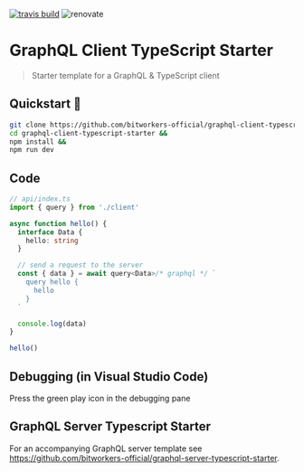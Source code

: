 [![travis build](https://img.shields.io/travis/bitworkers-official/graphql-client-typescript-starter.svg?style=flat-square)](https://travis-ci.org/bitworkers-official/graphql-client-typescript-starter) ![renovate](https://badges.renovateapi.com/github/bitworkers-official/graphql-client-typescript-starter)

# GraphQL Client TypeScript Starter

> Starter template for a GraphQL & TypeScript client

## Quickstart 🚀

```bash
git clone https://github.com/bitworkers-official/graphql-client-typescript-starter &&
cd graphql-client-typescript-starter &&
npm install &&
npm run dev
```

## Code

```ts
// api/index.ts
import { query } from './client'

async function hello() {
  interface Data {
    hello: string
  }

  // send a request to the server
  const { data } = await query<Data>/* graphql */ `
    query hello {
      hello
    }
  `

  console.log(data)
}

hello()
```

<!-- ## ESLint

When you have updated the schema of the server, you also need to update the schema of the client (for ESLint to work properly).

```bash
npm run update-schema
```

This updates schema.graphql in the client folder and you can continue to enjoy ESLint catching your errors 😄 -->

## Debugging (in Visual Studio Code)

Press the green play icon in the debugging pane

## GraphQL Server Typescript Starter

For an accompanying GraphQL server template see https://github.com/bitworkers-official/graphql-server-typescript-starter.
